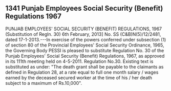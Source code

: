 ## 1341 Punjab Employees Social Security (Benefit) Regulations 1967
 
PUNJAB EMPLOYEES' SOCIAL SECURITY
(BENEFIT) REGULATIONS, 1967
(Substitution of Regln. 30)
6th February, 2013]
No. SS (C&B)N(5)/12/2481, dated 17-1-2013.---In exercise of the powers conferred under subsection (1) of section 80 of the Provincial Employees' Social Security Ordinance, 1965, the Governing Body PESSI is pleased to substitute Regulation No. 30 of the Punjab Employees' Social Security (Benefit) Regulations, 1967, as approved in its 111th meeting held on 4-5-2011.
Regulation No.30. Existing text is substituted as under:
"The death grant shall be payable to the claimants as defined in Regulation 28, at a rate equal to full one month salary / wages earned by the deceased secured worker at the time of his / her death subject to a maximum of Rs.10,000".

